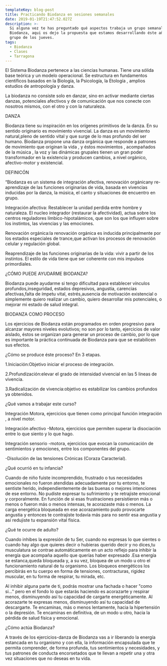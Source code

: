 ```yaml
---
templateKey: blog-post
title: Practicando Biodanza en sesiones semanales
date: 2019-01-19T21:47:52.027Z
description: >-
  Si alguna vez te has preguntado qué aspectos trabaja un grupo semanal de
  Biodanza, aqui os dejo la propuesta que estamos desarrollando éste año en el
  grupo de los jueves.
tags:
  - Biodanza
  - Clases
  - Tarragona
---
```

El Sistema Biodanza pertenece a las ciencias humanas. Tiene una sólida base teórica y un modelo operacional. Se estructura en fundamentos científicos basados en la Biología,  la Psicología, la Etología , amplios estudios de antropología y danza.



La biodanza no consiste solo en danzar, sino en activar mediante ciertas danzas, potenciales afectivos y de comunicación que nos conecte con nosotros mismos, con el otro y con la naturaleza.



DANZA

Biodanza tiene su inspiración en los orígenes primitivos de la danza. En su sentido originario es movimiento vivencial. La danza es un movimiento natural,pleno de sentido vital y que surge de lo mas profundo del ser humano. Biodanza propone una danza orgánica que responde a patrones de movimiento que originan la vida , y éstos movimientos , acompañados de la música , la voz y las dinámicas grupales tienen un gran poder transformador en la existencia y producen cambios, a nivel orgánico, afectivo-motor y existencial.



DEFINICÓN

“Biodanza es un sistema de integración afectiva, renovación orgánicany re-aprendizaje de las funciones originarias de vida, basada en vivencias inducidas por la danza, la música, el canto y situaciones de encuentro en grupo.



Integración afectiva: Restablecer la unidad perdida entre hombre y naturaleza. El nucleo integrador (restaurar la afectividad), actua sobre los centros reguladores límbico-hipotalámicos, que son los que influyen sobre los instintos, las vivencias y las emociones.



Renovación orgánica:la renovación orgánica es inducida principalmente por los estados especiales de trance,que activan los procesos de renovación celular y regulación global.



Reaprendizaje de las funciones originarias de la vida: vivir a partir de los instintos. El estilo de vida tiene que ser coherente con mis impulsos primordiales.



 ¿CÓMO PUEDE AYUDARME BIODANZA?



Biodanza puede ayudarme si tengo dificultad para establecer vínculos profundos,inseguridad, estados depresivos, angustia, carencias afectivas,falta de ímpetu vital, estrés,ausencia de motivación existencial o simplemente quiero realizar un cambio, quiero desarrollar mis potenciales, o mejorar mi estado de salud integral.



BIODANZA COMO PROCESO

Los ejercicios de Biodanza están programados en orden progresivo para alcanzar mayores niveles evolutivos; no son por lo tanto, ejercicios de valor aislado, éstos se organizan para generar un proceso de cambio, por lo que es importante la práctica continuada de Biodanza  para que se estabilicen sus efectos.



¿Cómo se produce éste proceso? En 3 etapas.



 1.Iniciación:Objetivo iniciar el proceso de integración.

2.Profundización:elevar el grado de intensidad vivencial en las 5 lineas de vivencia.

3.Radicalización de vivencia:objetivo es estabilizar los cambios profundos ya obtenidos.



¿Qué vamos a trabajar este curso?

Integración Motora, ejercicios que tienen como principal función integración , a nivel motor.

Integración afectivo -Motora, ejercicios que permiten superar la disociación entre lo que siento y lo que hago.

Integración sensorio -motora, ejercicios que evocan la comunicación de sentimientos y emociones, entre los componentes del grupo.

\-Disolución de las tensiones Crónicas (Coraza Caracterial).



¿Qué ocurrió en tu infancia?

Cuando de niño fuiste incomprendido, frustrado o tus necesidades emocionales no fueron atendidas adecuadamente por tu entorno, te sentiste herido, independientemente de las buenas o mejores intenciones de ese entorno. No pudiste expresar tu sufrimiento y te retrajiste emocional y corporalmente. En función de si esas frustraciones persistieron más o menos o fueron más o menos intensas, te acorazaste más o menos. La carga energética bloqueada en ese acorazamiento pudo provocarte angustia y entonces te contrajiste todavía más para no sentir esa angustia y así redujiste tu expansión vital física.

¿Qué te ocurre de adulto?

Cuando inhibes la expresión de tu Ser, cuando no expresas lo que sientes o cuando hay algo que quieres decir o hubieras querido decir y no dices,tu musculatura se contrae automáticamente en un acto reflejo para inhibir la energía que acompaña aquello que querías haber expresado .Esa energía se estanca,queda bloqueada y, a su vez, bloquea de un modo u otro el funcionamiento natural de tu organismo. Los bloqueos energéticos los percibirás en tu cuerpo en forma de tensiones, contracturas, rigidez muscular, en tu forma de respirar, tu mirada, etc.

Al inhibir alguna parte de ti, podrás mostrar una fachada o hacer "como si..." pero en el fondo lo que estarás haciendo es acorazarte y respirar menos, disminuyendo así tu capacidad de cargarte energéticamente. Al acorazarte te expresas menos, disminuyendo así tu capacidad de descargarte. Te encaminas, más o menos lentamente, hacia la hipertensión o la depresión. Te encaminas en definitiva, de un modo u otro, hacia la pérdida de salud física y emocional.

¿Cómo actúa Biodanza?

 A través de los ejercicios-danza de Biodanza vas a ir liberando la energía estancada en tu organismo y con ella, la información encapsulada que te permita comprender, de forma profunda, tus sentimientos y necesidades, y tus patrones de conducta encorsetados que te llevan a repetir una y otra vez situaciones que no deseas en tu vida.
